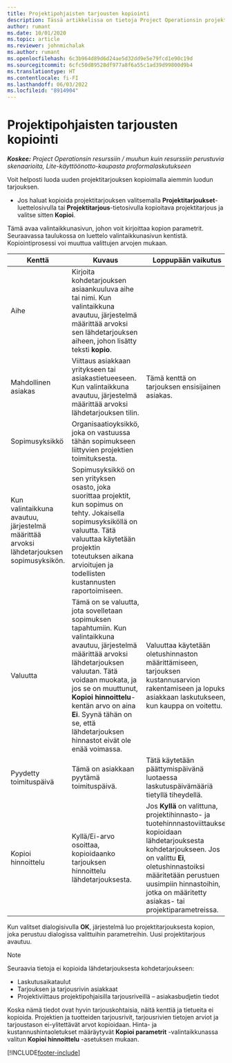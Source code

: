 ```yaml
---
title: Projektipohjaisten tarjousten kopiointi
description: Tässä artikkelissa on tietoja Project Operationsin projektitpohjaisten tarjousten kopioimisesta.
author: rumant
ms.date: 10/01/2020
ms.topic: article
ms.reviewer: johnmichalak
ms.author: rumant
ms.openlocfilehash: 6c3b964d89d6d24ae5d32dd9e5e79fcd1e90c19d
ms.sourcegitcommit: 6cfc50d89528df977a8f6a55c1ad39d99800d9b4
ms.translationtype: HT
ms.contentlocale: fi-FI
ms.lasthandoff: 06/03/2022
ms.locfileid: "8914904"
---
```

# <a name="copy-project-based-quotes"></a>Projektipohjaisten tarjousten kopiointi

_**Koskee:** Project Operationsin resurssiin / muuhun kuin resurssiin perustuvia skenaarioita, Lite-käyttöönotto-kaupasta proformalaskutukseen_

Voit helposti luoda uuden projektitarjouksen kopioimalla aiemmin luodun tarjouksen. 

- Jos haluat kopioida projektitarjouksen valitsemalla **Projektitarjoukset**-luettelosivulla tai **Projektitarjous**-tietosivulla kopioitava projektitarjous ja valitse sitten **Kopioi**.

Tämä avaa valintaikkunasivun, johon voit kirjoittaa kopion parametrit. Seuraavassa taulukossa on luettelo valintaikkunasivun kentistä. Kopiointiprosessi voi muuttua valittujen arvojen mukaan.

| **Kenttä** | **Kuvaus** | **Loppupään vaikutus** |
| --- | --- | --- |
| Aihe | Kirjoita kohdetarjouksen asiaankuuluva aihe tai nimi. Kun valintaikkuna avautuu, järjestelmä määrittää arvoksi sen lähdetarjouksen aiheen, johon lisätty teksti **kopio**. | |
| Mahdollinen asiakas | Viittaus asiakkaan yritykseen tai asiakastietueeseen. Kun valintaikkuna avautuu, järjestelmä määrittää arvoksi lähdetarjouksen tilin. | Tämä kenttä on tarjouksen ensisijainen asiakas. |
| Sopimusyksikkö | Organisaatioyksikkö, joka on vastuussa tähän sopimukseen liittyvien projektien toimituksesta.
Kun valintaikkuna avautuu, järjestelmä määrittää arvoksi lähdetarjouksen sopimusyksikön. | Sopimusyksikkö on sen yrityksen osasto, joka suorittaa projektit, kun sopimus on tehty. Jokaisella sopimusyksiköllä on valuutta. Tätä valuuttaa käytetään projektin toteutuksen aikana arvioitujen ja todellisten kustannusten raportoimiseen. |
| Valuutta | Tämä on se valuutta, jota sovelletaan sopimuksen tapahtumiin. Kun valintaikkuna avautuu, järjestelmä määrittää arvoksi lähdetarjouksen valuutan. Tätä voidaan muokata, ja jos se on muuttunut, **Kopioi hinnoittelu**-kentän arvo on aina **Ei**. Syynä tähän on se, että lähdetarjouksen hinnastot eivät ole enää voimassa. | Valuuttaa käytetään oletushinnaston määrittämiseen, tarjouksen kustannusarvion rakentamiseen ja lopuksi asiakkaan laskutukseen, kun kauppa on voitettu. |
| Pyydetty toimituspäivä | Tämä on asiakkaan pyytämä toimituspäivä. | Tätä käytetään päättymispäivänä luotaessa laskutuspäivämääriä tietyllä tiheydellä. |
| Kopioi hinnoittelu | Kyllä/Ei-arvo osoittaa, kopioidaanko tarjouksen hinnoittelu lähdetarjouksesta. | Jos **Kyllä** on valittuna, projektihinnasto- ja tuotehinnnastoviittaukset kopioidaan lähdetarjouksesta kohdetarjoukseen. Jos on valittu **Ei**, oletushinnastoiksi määritetään perustuen uusimpiin hinnastoihin, jotka on määritetty asiakas- tai projektiparametreissa. |

Kun valitset dialogisivulla **OK**, järjestelmä luo projektitarjouksesta kopion, joka perustuu dialogissa valittuihin parametreihin. Uusi projektitarjous avautuu. 

> [!NOTE]
> Seuraavia tietoja ei kopioida lähdetarjouksesta kohdetarjoukseen:
>
> - Laskutusaikataulut
> - Tarjouksen ja tarjousrivin asiakkaat
> - Projektiviittaus projektipohjaisilla tarjousriveillä – asiakasbudjetin tiedot
>
>Koska nämä tiedot ovat hyvin tarjouskohtaisia, näitä kenttiä ja tietueita ei kopioida. Projektien ja tuotteiden tarjousrivit, tarjousrivien tietojen arviot ja tarjoustason ei-ylitettävät arvot kopioidaan. Hinta- ja kustannushintaoletukset määräytyvät **Kopioi parametrit** -valintaikkunassa valitun **Kopioi hinnoittelu** -asetuksen mukaan.


[!INCLUDE[footer-include](../includes/footer-banner.md)]